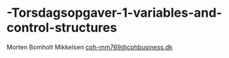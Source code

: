 # -Torsdagsopgaver-1-variables-and-control-structures

Morten Bomholt Mikkelsen
cph-mm769@cphbusiness.dk